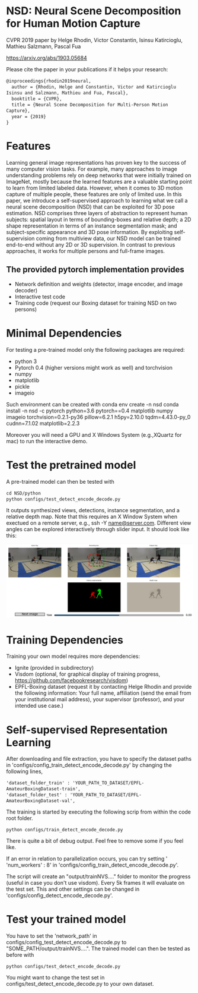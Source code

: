 NSD: Neural Scene Decomposition for Human Motion Capture
===================

CVPR 2019 paper by Helge Rhodin, Victor Constantin, Isinsu Katircioglu, Mathieu Salzmann, Pascal Fua

https://arxiv.org/abs/1903.05684

Please cite the paper in your publications if it helps your research:

    @inproceedings{rhodin2019neural,
      author = {Rhodin, Helge and Constantin, Victor and Katircioglu Isinsu and Salzmann, Mathieu and Fua, Pascal},
      booktitle = {CVPR},
      title = {Neural Scene Decomposition for Multi-Person Motion Capture},
      year = {2019}
    }
    
Features
===================

Learning general image representations has proven key to the success of many computer vision tasks. For example, many approaches to image understanding problems rely on deep networks that were initially trained on ImageNet, mostly because the learned features are a valuable starting point to learn from limited labeled data. However, when it comes to 3D motion capture of multiple people, these features are only of limited use. 
In this paper, we introduce a self-supervised approach to learning what we call a neural scene decomposition (NSD) that can be exploited for 3D pose estimation. NSD comprises three layers of abstraction to represent human subjects: spatial layout in terms of bounding-boxes and relative depth; a 2D shape representation in terms of an instance segmentation mask; and subject-specific appearance and 3D pose information. By exploiting self-supervision coming from multiview data, our NSD model can be trained end-to-end without any 2D or 3D supervision. In contrast to previous approaches, it works for multiple persons and full-frame images. 

The provided pytorch implementation provides
-------------------

* Network definition and weights (detector, image encoder, and image decoder)
* Interactive test code
* Training code (request our Boxing dataset for training NSD on two persons)

Minimal Dependencies
===================

For testing a pre-trained model only the following packages are required:
* python 3
* Pytorch 0.4 (higher versions might work as well) and torchvision
* numpy
* matplotlib
* pickle
* imageio

Such environment can be created with
conda env create -n nsd conda install -n nsd -c pytorch python=3.6 pytorch==0.4 matplotlib numpy imageio torchvision=0.2.1-py36 pillow=6.2.1 h5py=2.10.0 tqdm=4.43.0-py_0 cudnn=7.1.02 matplotlib=2.2.3

Moreover you will need a GPU and X Windows System (e.g.,XQuartz for mac) to run the interactive demo.

Test the pretrained model
=======================

A pre-trained model can then be tested with 
```
cd NSD/python
python configs/test_detect_encode_decode.py
```

It outputs synthesized views, detections, instance segmentation, and a relative depth map. Note that this requires an X Window System when exectued on a remote server, e.g., ssh -Y name@server.com. Different view angles can be explored interactively through slider input. It should look like this:

![NSD viewer image](./examples/example.png "NSD viewer")

Training Dependencies
======================

Training your own model requires more dependencies:
* Ignite (provided in subdirectory)
* Visdom (optional, for graphical display of training progress, https://github.com/facebookresearch/visdom)
* EPFL-Boxing dataset (request it by contacting Helge Rhodin and provide the following information: Your full name, affiliation (send the email from your institutional mail address), your supervisor (professor), and your intended use case.)

Self-supervised Representation Learning 
=======================================

After downloading and file extraction, you have to specify the dataset paths in 'configs/config_train_detect_encode_decode.py' by changing the following lines,

```
'dataset_folder_train' : 'YOUR_PATH_TO_DATASET/EPFL-AmateurBoxingDataset-train',
'dataset_folder_test' : 'YOUR_PATH_TO_DATASET/EPFL-AmateurBoxingDataset-val',
```

The training is started by executing the following scrip from within the code root folder.
```
python configs/train_detect_encode_decode.py
```
There is quite a bit of debug output. Feel free to remove some if you feel like.

If an error in relation to parallelization occurs, you can try setting ' 'num_workers' : 8' in  'configs/config_train_detect_encode_decode.py'.

The script will create an "output/trainNVS...." folder to monitor the progress (useful in case you don't use visdom).
Every 5k frames it will evaluate on the test set. This and other settings can be changed in 'configs/config_detect_encode_decode.py'.

Test your trained model
=======================

You have to set the 'network_path' in configs/config_test_detect_encode_decode.py to "SOME_PATH/output/trainNVS....".
The trained model can then be tested as before with 
```
python configs/test_detect_encode_decode.py
```
You might want to change the test set in configs/test_detect_encode_decode.py to your own dataset.
